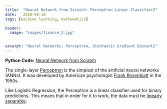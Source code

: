 ```yaml
---
title:  "Neural Network from Scratch: Perceptron Linear Classifier2"
date:   2018-08-16
tags: [machine learning, mathematics]

header:
  image: "images/finance_2.jpg"


excerpt: "Neural Networks, Perceptron, Stochastic Gradient Descent2"
---
```

**Python Code:** [Neural Network from Scratch](https://github.com/jtsulliv/ML-from-scratch/tree/master/Neural-Networks)

The single-layer [Perceptron](https://en.wikipedia.org/wiki/Perceptron) is the simplest of the artificial neural networks (ANNs).  It was developed by American psychologist [Frank Rosenblatt](https://en.wikipedia.org/wiki/Frank_Rosenblatt) in the 1950s.  

Like Logistic Regression, the Perceptron is a linear classifier used for binary predictions.  This means that in order for it to work, the data must be [linearly separable](https://en.wikipedia.org/wiki/Linear_separability).
